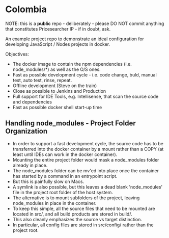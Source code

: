 
# Colombia

NOTE: this is a **public** repo - deliberately - please DO NOT commit anything that constitutes Pricesearcher IP - if in doubt, ask.

An example project repo to demonstrate an ideal configuration for developing
JavaScript / Nodes projects in docker.

Objectives:
* The docker image to contain the npm dependencies (i.e. node_modules/*) as well as the O/S ones.
* Fast as possible development cycle - i.e. code change, buld, manual test, auto test, rinse, repeat.
* Offline development (Steve on the train)
* Close as possible to Jenkins and Production
* Full support for IDE Tools, e.g. Intellisense, that scan the source code and dependencies
* Fast as possible docker shell start-up time


## Handling node_modules - Project Folder Organization

- In order to support a fast development cycle, the source code has to be transferred into the
  docker container by a mount rather than a COPY (at least until IDEs can work in the docker
  container).
- Mounting the entire project folder would mask a node_modules folder already in place.
- The node_modules folder can be mv'ed into place once the container has started by a command
  in an entrypoint script.
- But this is painfully slow on Macs.
- A symlink is also possible, but this leaves a dead blank 'node_modules' file in the project
  root folder of the host system.
- The alternative is to mount subfolders of the project, leaving node_modules in place in the
  container.
- To keep this simple, all the source files that need to be mounted are located in src/, and
  all build products are stored in build/.
- This also cleanly emphasizes the source vs target distinction.
- In particular, all config files are stored in src/config/ rather than the project root.


